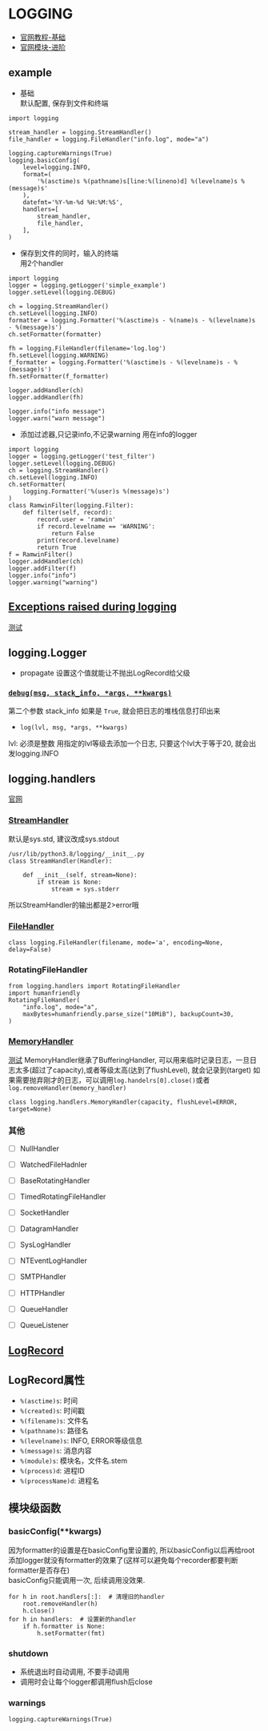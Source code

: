 # LOGGING
* [官网教程-基础](https://docs.python.org/3/howto/logging.html)
* [官网模块-进阶](https://docs.python.org/3/library/logging.html)

## example
* 基础  
默认配置, 保存到文件和终端

```python3
import logging

stream_handler = logging.StreamHandler()
file_handler = logging.FileHandler("info.log", mode="a")

logging.captureWarnings(True)
logging.basicConfig(
    level=logging.INFO,
    format=(
        '%(asctime)s %(pathname)s[line:%(lineno)d] %(levelname)s %(message)s'
    ),
    datefmt='%Y-%m-%d %H:%M:%S',
    handlers=[
        stream_handler,
        file_handler,
    ],
)
```

* 保存到文件的同时，输入的终端  
用2个handler

```
import logging
logger = logging.getLogger('simple_example')
logger.setLevel(logging.DEBUG)

ch = logging.StreamHandler()
ch.setLevel(logging.INFO)
formatter = logging.Formatter('%(asctime)s - %(name)s - %(levelname)s - %(message)s')
ch.setFormatter(formatter)

fh = logging.FileHandler(filename='log.log')
fh.setLevel(logging.WARNING)
f_formatter = logging.Formatter('%(asctime)s - %(levelname)s - %(message)s')
fh.setFormatter(f_formatter)

logger.addHandler(ch)
logger.addHandler(fh)

logger.info("info message")
logger.warn("warn message")
```


* 添加过滤器,只记录info,不记录warning
用在info的logger


```
import logging
logger = logging.getLogger('test_filter')
logger.setLevel(logging.DEBUG)
ch = logging.StreamHandler()
ch.setLevel(logging.INFO)
ch.setFormatter(
    logging.Formatter('%(user)s %(message)s')
)
class RamwinFilter(logging.Filter):
    def filter(self, record):
        record.user = 'ramwin'
        if record.levelname == 'WARNING':
            return False
        print(record.levelname)
        return True
f = RamwinFilter()
logger.addHandler(ch)
logger.addFilter(f)
logger.info("info")
logger.warning("warning")
```


## [Exceptions raised during logging][exceptions]
[测试](./test_unicode.py)

## logging.Logger
* propagate
设置这个值就能让不抛出LogRecord给父级

### [`debug(msg, stack_info, *args, **kwargs)`](https://docs.python.org/3/library/logging.html#logging.debug)
第二个参数 stack_info 如果是 `True`, 就会把日志的堆栈信息打印出来


* `log(lvl, msg, *args, **kwargs)`

lvl: 必须是整数
用指定的lvl等级去添加一个日志, 只要这个lvl大于等于20, 就会出发logging.INFO

## logging.handlers
[官网](https://docs.python.org/3/library/logging.handlers.html)

### [StreamHandler](https://docs.python.org/3/library/logging.handlers.html#streamhandler)
默认是sys.std, 建议改成sys.stdout
```python3
/usr/lib/python3.8/logging/__init__.py
class StreamHandler(Handler):

    def __init__(self, stream=None):
        if stream is None:
            stream = sys.stderr
```
所以StreamHandler的输出都是2>error哦

### [FileHandler](https://docs.python.org/3/library/logging.handlers.html#filehandler)
```
class logging.FileHandler(filename, mode='a', encoding=None, delay=False)
```

### RotatingFileHandler
```
from logging.handlers import RotatingFileHandler
import humanfriendly
RotatingFileHandler(
    "info.log", mode="a",
    maxBytes=humanfriendly.parse_size("10MiB"), backupCount=30,
)
```

### [MemoryHandler](https://docs.python.org/3/library/logging.handlers.html#memoryhandler)
[测试](./memory_handler.py)
MemoryHandler继承了BufferingHandler, 可以用来临时记录日志，一旦日志太多(超过了capacity),或者等级太高(达到了flushLevel), 就会记录到(target)
如果需要抛弃刚才的日志，可以调用`log.handelrs[0].close()`或者`log.removeHandler(memory_handler)`
```
class logging.handlers.MemoryHandler(capacity, flushLevel=ERROR, target=None)
```

### 其他
* [ ] NullHandler
* [ ] WatchedFileHadnler
* [ ] BaseRotatingHandler
* [ ] TimedRotatingFileHandler
* [ ] SocketHandler
* [ ] DatagramHandler
* [ ] SysLogHandler
* [ ] NTEventLogHandler
* [ ] SMTPHandler
* [ ] HTTPHandler
* [ ] QueueHandler
* [ ] QueueListener


## [LogRecord](https://docs.python.org/3/library/logging.html#logrecord-objects)

## LogRecord属性
* `%(asctime)s`: 时间
* `%(created)s`: 时间戳
* `%(filename)s`: 文件名
* `%(pathname)s`: 路径名
* `%(levelname)s`: INFO, ERROR等级信息
* `%(message)s`: 消息内容
* `%(module)s`: 模块名，文件名.stem
* `%(process)d`: 进程ID
* `%(processName)d`: 进程名


## 模块级函数
### basicConfig(**kwargs)
因为formatter的设置是在basicConfig里设置的, 所以basicConfig以后再给root添加logger就没有formatter的效果了(这样可以避免每个recorder都要判断formatter是否存在)  
basicConfig只能调用一次, 后续调用没效果.  
```python3
for h in root.handlers[:]:  # 清理旧的handler
    root.removeHandler(h)
    h.close()
for h in handlers:  # 设置新的handler
    if h.formatter is None:
        h.setFormatter(fmt)
```


### shutdown
* 系统退出时自动调用, 不要手动调用
* 调用时会让每个logger都调用flush后close

### warnings
```python3
logging.captureWarnings(True)
```

[exceptions]: https://docs.python.org/3/howto/logging.html#exceptions-raised-during-logging
